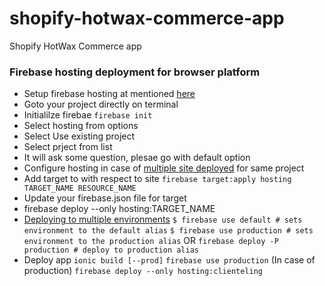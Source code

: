 # shopify-hotwax-commerce-app
Shopify HotWax Commerce app


### Firebase hosting deployment for browser platform
- Setup firebase hosting at mentioned [here](https://firebase.google.com/docs/hosting)
- Goto your project directly on terminal
- Initialilze firebae
    `firebase init`
- Select hosting from options
- Select Use existing project 
- Select prject from list
- It will ask some question, plesae go with default option
- Configure hosting in case of [multiple site deployed](https://firebase.google.com/docs/hosting/multisites#define_hosting_config) for same project
- Add target to with respect to site 
    `firebase target:apply hosting TARGET_NAME RESOURCE_NAME`
- Update your firebase.json file for target
- firebase deploy --only hosting:TARGET_NAME
- [Deploying to multiple environments](https://firebase.googleblog.com/2016/07/deploy-to-multiple-environments-with.html)
    `$ firebase use default # sets environment to the default alias`
    `$ firebase use production # sets environment to the production alias`
    OR
    `firebase deploy -P production # deploy to production alias`
- Deploy app
    `ionic build [--prod]`
    `firebase use production` (In case of production)
    `firebase deploy --only hosting:clienteling `
